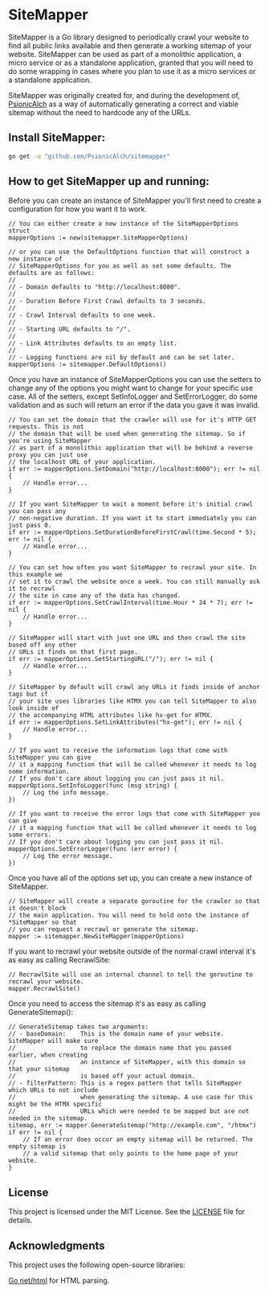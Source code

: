 # SiteMapper

SiteMapper is a Go library designed to periodically crawl your website to find all public links available and then generate a working sitemap of your website. SiteMapper can be used as part of a monolithic application, a micro service or as a standalone application, granted that you will need to do some wrapping in cases where you plan to use it as a micro services or a standalone application.

SiteMapper was originally created for, and during the development of, [PsionicAlch](https://www.psionicalch.com) as a way of automatically generating a correct and viable sitemap without the need to hardcode any of the URLs.

## Install SiteMapper:

```bash
go get -u "github.com/PsionicAlch/sitemapper"
```

## How to get SiteMapper up and running:

Before you can create an instance of SiteMapper you'll first need to create a configuration for how you want it to work.

```golang
// You can either create a new instance of the SiteMapperOptions struct
mapperOptions := new(sitemapper.SiteMapperOptions)

// or you can use the DefaultOptions function that will construct a new instance of
// SiteMapperOptions for you as well as set some defaults. The defaults are as follows:
//
// - Domain defaults to "http://localhost:8080".
//
// - Duration Before First Crawl defaults to 3 seconds.
//
// - Crawl Interval defaults to one week.
//
// - Starting URL defaults to "/".
//
// - Link Attributes defaults to an empty list.
//
// - Logging functions are nil by default and can be set later.
mapperOptions := sitemapper.DefaultOptions()
```

Once you have an instance of SiteMapperOptions you can use the setters to change any of the options you might want to change for your specific use case. All of the setters, except SetInfoLogger and SetErrorLogger, do some validation and as such will return an error if the data you gave it was invalid.

```golang
// You can set the domain that the crawler will use for it's HTTP GET requests. This is not
// the domain that will be used when generating the sitemap. So if you're using SiteMapper
// as part of a monolithic application that will be behind a reverse proxy you can just use
// the localhost URL of your application.
if err := mapperOptions.SetDomain("http://localhost:8000"); err != nil {
    // Handle error...
}

// If you want SiteMapper to wait a moment before it's initial crawl you can pass any
// non-negative duration. If you want it to start immediately you can just pass 0.
if err := mapperOptions.SetDurationBeforeFirstCrawl(time.Second * 5); err != nil {
    // Handle error...
}

// You can set how often you want SiteMapper to recrawl your site. In this example we
// set it to crawl the website once a week. You can still manually ask it to recrawl
// the site in case any of the data has changed.
if err := mapperOptions.SetCrawlInterval(time.Hour * 24 * 7); err != nil {
    // Handle error...
}

// SiteMapper will start with just one URL and then crawl the site based off any other
// URLs it finds on that first page.
if err := mapperOptions.SetStartingURL("/"); err != nil {
    // Handle error...
}

// SiteMapper by default will crawl any URLs it finds inside of anchor tags but if
// your site uses libraries like HTMX you can tell SiteMapper to also look inside of
// the accompanying HTML attributes like hx-get for HTMX.
if err := mapperOptions.SetLinkAttributes("hx-get"); err != nil {
    // Handle error...
}

// If you want to receive the information logs that come with SiteMapper you can give
// it a mapping function that will be called whenever it needs to log some information.
// If you don't care about logging you can just pass it nil.
mapperOptions.SetInfoLogger(func (msg string) {
    // Log the info message.
})

// If you want to receive the error logs that come with SiteMapper you can give
// it a mapping function that will be called whenever it needs to log some errors.
// If you don't care about logging you can just pass it nil.
mapperOptions.SetErrorLogger(func (err error) {
    // Log the error message.
})
```

Once you have all of the options set up, you can create a new instance of SiteMapper.

```golang
// SiteMapper will create a separate goroutine for the crawler so that it doesn't block
// the main application. You will need to hold onto the instance of *SiteMapper so that
// you can request a recrawl or generate the sitemap.
mapper := sitemapper.NewSiteMapper(mapperOptions)
```

If you want to recrawl your website outside of the normal crawl interval it's as easy as calling RecrawlSite:

```golang
// RecrawlSite will use an internal channel to tell the goroutine to recrawl your website.
mapper.RecrawlSite()
```

Once you need to access the sitemap it's as easy as calling GenerateSitemap():

```golang
// GenerateSitemap takes two arguments:
// - baseDomain:    This is the domain name of your website. SiteMapper will make sure
//                  to replace the domain name that you passed earlier, when creating
//                  an instance of SiteMapper, with this domain so that your sitemap
//                  is based off your actual domain.
// - filterPattern: This is a regex pattern that tells SiteMapper which URLs to not include
//                  when generating the sitemap. A use case for this might be the HTMX specific
//                  URLs which were needed to be mapped but are not needed in the sitemap.
sitemap, err := mapper.GenerateSitemap("http://example.com", "/htmx")
if err != nil {
    // If an error does occur an empty sitemap will be returned. The empty sitemap is
    // a valid sitemap that only points to the home page of your website.
}
```

## License

This project is licensed under the MIT License. See the [LICENSE](https://github.com/PsionicAlch/SiteMapper/blob/main/LICENSE) file for details.

## Acknowledgments

This project uses the following open-source libraries:

[Go net/html](https://golang.org/x/net) for HTML parsing.
